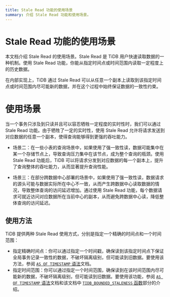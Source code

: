 ```yaml
---
title: Stale Read 功能的使用场景
summary: 介绍 Stale Read 功能和使用场景。
---
```


# Stale Read 功能的使用场景

本文档介绍 Stale Read 的使用场景。Stale Read 是 TiDB 用户快速读取数据的一种机制。使用 Stale Read 功能，你能从指定时间点或时间范围内读取一定程度上的历史数据。

在内部实现上，TiDB 通过 Stale Read 可以从任意一个副本上读取到该指定时间点或时间范围内尽可能新的数据，并在这个过程中始终保证数据的一致性约束。

# 使用场景

当一个事务只涉及到只读并且可以容忍牺牲一定程度的实时性时，我们可以通过 Stale Read 功能。由于牺牲了一定的实时性，使用 Stale Read 允许将请求发送到对应数据的任意一个副本，使得查询能够得到更强的吞吐能力。

+ 场景二：在一些小表的查询场景中，如果使用了强一致性读，数据可能集中在某一个存储节点上，导致查询压力集中在该节点，成为整个查询的瓶颈。使用 Stale Read 功能后，TiDB 可以将请求分发到对应数据的每一个副本上，提升了查询整体的吞吐能力，从而显著提升查询性能。

+ 场景三：在部分跨数据中心部署的场景中，如果使用了强一致性读，数据请求的源头可能与数据实际所在中心不一致，从而产生跨数据中心读取数据的情况，导致整体查询的访问延迟增加。通过使用 Stale Read 功能，每个数据请求可就近访问对应数据所在当前中心的副本，从而避免跨数据中心读，降低整体查询的访问延迟。

## 使用方法

TiDB 提供两种 Stale Read 使用方式，分别是指定一个精确的时间点和一个时间范围：

- 指定精确时间点：你可以通过指定一个时间戳，确保读到该指定时间点下保证全局事务记录一致性的数据，不破坏隔离级别，但可能读到旧数据。要使用该方法，参阅 [`AS OF TIMESTAMP` 语法](/as-of-timestamp.md#语法方式)文档。
- 指定时间范围：你可以通过指定一个时间范围，确保读到在该时间范围内尽可能新的数据，不破坏隔离级别，但可能读到旧数据。要使用该功能，参阅 [`AS OF TIMESTAMP` 语法](/as-of-timestamp.md#语法方式)文档和该文档中 [`TIDB_BOUNDED_STALENESS` 函数](/as-of-timestamp.md#语法方式)部分的介绍。
